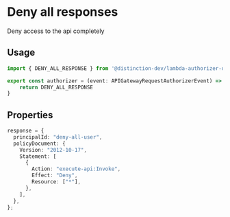 # Deny all responses

Deny access to the api completely

## Usage

```ts
import { DENY_ALL_RESPONSE } from '@distinction-dev/lambda-authorizer-utils';

export const authorizer = (event: APIGatewayRequestAuthorizerEvent) => {
    return DENY_ALL_RESPONSE
}

```

## Properties

```ts
response = {
  principalId: "deny-all-user",
  policyDocument: {
    Version: "2012-10-17",
    Statement: [
      {
        Action: "execute-api:Invoke",
        Effect: "Deny",
        Resource: ["*"],
      },
    ],
  },
};
```
